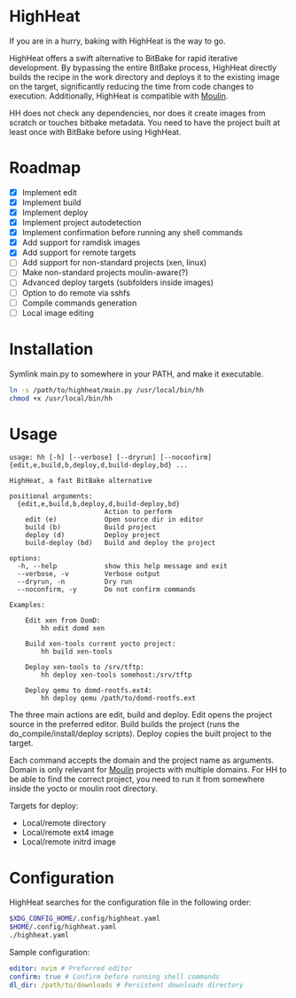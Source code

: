 # HighHeat

If you are in a hurry, baking with HighHeat is the way to go.

HighHeat offers a swift alternative to BitBake for rapid iterative development. By bypassing the entire BitBake process, HighHeat directly builds the recipe in the work directory and deploys it to the existing image on the target, significantly reducing the time from code changes to execution. Additionally, HighHeat is compatible with [Moulin](https://github.com/xen-troops/moulin).

HH does not check any dependencies, nor does it create images from scratch or touches bitbake metadata. You need to have the project built at least once with BitBake before using HighHeat.

# Roadmap
- [x] Implement edit
- [x] Implement build
- [x] Implement deploy
- [x] Implement project autodetection
- [x] Implement confirmation before running any shell commands
- [x] Add support for ramdisk images
- [x] Add support for remote targets
- [ ] Add support for non-standard projects (xen, linux)
- [ ] Make non-standard projects moulin-aware(?)
- [ ] Advanced deploy targets (subfolders inside images)
- [ ] Option to do remote via sshfs
- [ ] Compile commands generation
- [ ] Local image editing

# Installation
Symlink main.py to somewhere in your PATH, and make it executable.
~~~bash
ln -s /path/to/highheat/main.py /usr/local/bin/hh
chmod +x /usr/local/bin/hh
~~~

# Usage
~~~
usage: hh [-h] [--verbose] [--dryrun] [--noconfirm] {edit,e,build,b,deploy,d,build-deploy,bd} ...

HighHeat, a fast BitBake alternative

positional arguments:
  {edit,e,build,b,deploy,d,build-deploy,bd}
                        Action to perform
    edit (e)            Open source dir in editor
    build (b)           Build project
    deploy (d)          Deploy project
    build-deploy (bd)   Build and deploy the project

options:
  -h, --help            show this help message and exit
  --verbose, -v         Verbose output
  --dryrun, -n          Dry run
  --noconfirm, -y       Do not confirm commands

Examples:

    Edit xen from DomD:
        hh edit domd xen

    Build xen-tools current yocto project:
        hh build xen-tools

    Deploy xen-tools to /srv/tftp:
        hh deploy xen-tools somehost:/srv/tftp

    Deploy qemu to domd-rootfs.ext4:
        hh deploy qemu /path/to/domd-rootfs.ext
~~~

The three main actions are edit, build and deploy.
Edit opens the project source in the preferred editor.
Build builds the project (runs the do_compile/install/deploy scripts).
Deploy copies the built project to the target.

Each command accepts the domain and the project name as arguments. Domain is only relevant for [Moulin](https://github.com/xen-troops/moulin) projects with multiple domains.
For HH to be able to find the correct project, you need to run it from somewhere inside the yocto or moulin root directory.

Targets for deploy:
* Local/remote directory
* Local/remote ext4 image
* Local/remote initrd image

# Configuration
HighHeat searches for the configuration file in the following order:
~~~bash
$XDG_CONFIG_HOME/.config/highheat.yaml
$HOME/.config/highheat.yaml
./highheat.yaml
~~~

Sample configuration:
~~~yaml
editor: nvim # Preferred editor
confirm: true # Confirm before running shell commands
dl_dir: /path/to/downloads # Persistent downloads directory
~~~
